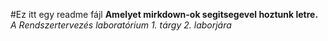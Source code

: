#Ez itt egy readme fájl
**Amelyet mirkdown-ok segitsegevel hoztunk letre.**
*A Rendszertervezés laboratórium 1. tárgy 2. laborjára*
